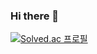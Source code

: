### Hi there 👋

[![Solved.ac 프로필](http://mazassumnida.wtf/api/generate_badge?boj=jry9913)](https://solved.ac/jry9913)
